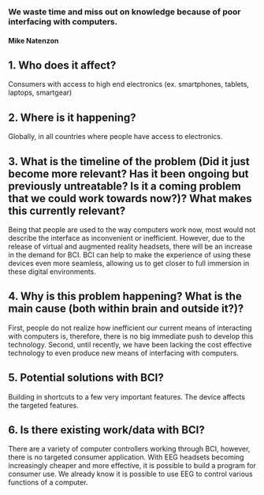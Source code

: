 ### We waste time and miss out on knowledge because of poor interfacing with computers.
#### Mike Natenzon

## 1. Who does it affect?
Consumers with access to high end electronics (ex. smartphones, tablets, laptops, smartgear)
## 2. Where is it happening?
Globally, in all countries where people have access to electronics.
## 3. What is the timeline of the problem (Did it just become more relevant? Has it been ongoing but previously untreatable? Is it a coming problem that we could work towards now?)? What makes this currently relevant?
Being that people are used to the way computers work now, most would not describe the interface as inconvenient or inefficient.
However, due to the release of virtual and augmented reality headsets, there will be an increase in the demand for BCI. BCI can 
help to make the experience of using these devices even more seamless, allowing us to get closer to full immersion in these digital environments.
## 4. Why is this problem happening? What is the main cause (both within brain and outside it?)?
First, people do not realize how inefficient our current means of interacting with computers is,
therefore, there is no big immediate push to develop this technology. Second, until recently, we have been lacking the cost effective technology 
to even produce new means of interfacing with computers. 
## 5. Potential solutions with BCI?
Building in shortcuts to a few very important features. The device affects the targeted features.
## 6. Is there existing work/data with BCI?
There are a variety of computer controllers working through BCI, however, there is no targeted consumer application. With EEG headsets
becoming increasingly cheaper and more effective, it is possible to build a program for consumer use. We already know it is possible to use
EEG to control various functions of a computer.
